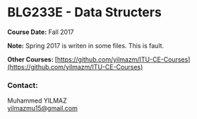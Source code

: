 # BLG233E - Data Structers

<b>Course Date:</b>
Fall 2017

<b>Note:</b> Spring 2017 is writen in some files. This is fault.

<b>Other Courses:  </b>
[https://github.com/yilmazm/ITU-CE-Courses](https://github.com/yilmazm/ITU-CE-Courses)

### Contact:
Muhammed YILMAZ
<br>
yilmazmu15@gmail.com
